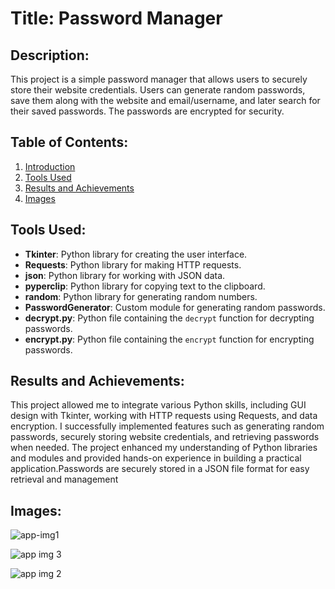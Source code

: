 # Title: Password Manager

## Description:
This project is a simple password manager that allows users to securely store their website credentials. Users can generate random passwords, save them along with the website and email/username, and later search for their saved passwords. The passwords are encrypted for security.

## Table of Contents:
1. [Introduction](#introduction)
2. [Tools Used](#tools-used)
3. [Results and Achievements](#results-and-achievements)
4. [Images](#Images)

## Tools Used:
- **Tkinter**: Python library for creating the user interface.
- **Requests**: Python library for making HTTP requests.
- **json**: Python library for working with JSON data.
- **pyperclip**: Python library for copying text to the clipboard.
- **random**: Python library for generating random numbers.
- **PasswordGenerator**: Custom module for generating random passwords.
- **decrypt.py**: Python file containing the `decrypt` function for decrypting passwords.
- **encrypt.py**: Python file containing the `encrypt` function for encrypting passwords.

## Results and Achievements:
This project allowed me to integrate various Python skills, including GUI design with Tkinter, working with HTTP requests using Requests, and data encryption. I successfully implemented features such as generating random passwords, securely storing website credentials, and retrieving passwords when needed. The project enhanced my understanding of Python libraries and modules and provided hands-on experience in building a practical application.Passwords are securely stored in a JSON file format for easy retrieval and management


## Images:
![app-img1](https://github.com/bardack134/Password-manager-02/assets/142977989/18d4ab56-201d-4186-8c40-f53c1039c2dc)

![app img 3](https://github.com/bardack134/Password-manager-02/assets/142977989/3505d1a8-3cf4-48d4-9280-f34c10599d62)

![app img 2](https://github.com/bardack134/Password-manager-02/assets/142977989/23611e2b-26c2-4d9e-81d4-2eb6fe58f7e9)
